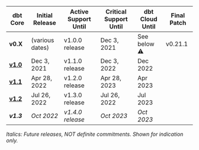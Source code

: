 | dbt Core                        | Initial Release | Active Support Until | Critical Support Until  | dbt Cloud Until | Final Patch |
|---------------------------------|-----------------|----------------------|-------------------------|-----------------|-------------|
| **v0.X**                        | (various dates) | v1.0.0 release       | Dec 3, 2021             | See below ⚠️     | v0.21.1     |
| [**v1.0**](upgrading-to-v1.0)   | Dec 3, 2021     | v1.1.0 release       | Dec 3, 2022             | Dec 2022        |             |
| [**v1.1**](upgrading-to-v1.1)   | Apr 28, 2022    | v1.2.0 release       | Apr 28, 2023            | Apr 2023        |             |
| [**v1.2**](upgrading-to-v1.2)   | Jul 26, 2022    | v1.3.0 release       | Jul 26, 2022            | Jul 2023        |             |
| _**v1.3**_                      | _Oct 2022_      | _v1.4.0 release_     | _Oct 2023_              | _Oct 2023_      |             |

_Italics: Future releases, NOT definite commitments. Shown for indication only._
